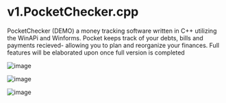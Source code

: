 # v1.PocketChecker.cpp

PocketChecker (DEMO) a money tracking software written in C++ utilizing the WinAPi and Winforms. Pocket keeps track of your debts, bills and payments recieved- allowing you to plan and reorganize your finances. 
Full features will be elaborated upon once full version is completed

![image](https://github.com/GreenTwins/v1.PocketChecker.cpp/assets/29957114/0d450c30-c4a2-42ed-9b20-0f1c0da7cb75)

![image](https://github.com/GreenTwins/v1.PocketChecker.cpp/assets/29957114/f7fee230-fcd1-45a8-870a-dce7a4751b6c)

![image](https://github.com/GreenTwins/v1.PocketChecker.cpp/assets/29957114/56eda860-7840-4382-b2ef-864ec41c11ae)
